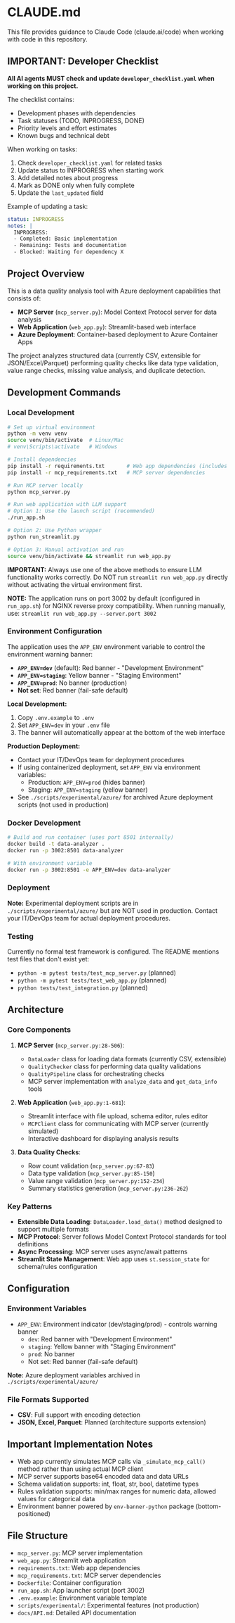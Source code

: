 # CLAUDE.md

This file provides guidance to Claude Code (claude.ai/code) when working with code in this repository.

## IMPORTANT: Developer Checklist

**All AI agents MUST check and update `developer_checklist.yaml` when working on this project.**

The checklist contains:
- Development phases with dependencies
- Task statuses (TODO, INPROGRESS, DONE)
- Priority levels and effort estimates
- Known bugs and technical debt

When working on tasks:
1. Check `developer_checklist.yaml` for related tasks
2. Update status to INPROGRESS when starting work
3. Add detailed notes about progress
4. Mark as DONE only when fully complete
5. Update the `last_updated` field

Example of updating a task:
```yaml
status: INPROGRESS
notes: |
  INPROGRESS:
  - Completed: Basic implementation
  - Remaining: Tests and documentation
  - Blocked: Waiting for dependency X
```

## Project Overview

This is a data quality analysis tool with Azure deployment capabilities that consists of:
- **MCP Server** (`mcp_server.py`): Model Context Protocol server for data analysis
- **Web Application** (`web_app.py`): Streamlit-based web interface
- **Azure Deployment**: Container-based deployment to Azure Container Apps

The project analyzes structured data (currently CSV, extensible for JSON/Excel/Parquet) performing quality checks like data type validation, value range checks, missing value analysis, and duplicate detection.

## Development Commands

### Local Development
```bash
# Set up virtual environment
python -m venv venv
source venv/bin/activate  # Linux/Mac
# venv\Scripts\activate   # Windows

# Install dependencies
pip install -r requirements.txt       # Web app dependencies (includes LLM support)
pip install -r mcp_requirements.txt   # MCP server dependencies

# Run MCP server locally
python mcp_server.py

# Run web application with LLM support
# Option 1: Use the launch script (recommended)
./run_app.sh

# Option 2: Use Python wrapper
python run_streamlit.py

# Option 3: Manual activation and run
source venv/bin/activate && streamlit run web_app.py
```

**IMPORTANT:** Always use one of the above methods to ensure LLM functionality works correctly. Do NOT run `streamlit run web_app.py` directly without activating the virtual environment first.

**NOTE:** The application runs on port 3002 by default (configured in `run_app.sh`) for NGINX reverse proxy compatibility. When running manually, use: `streamlit run web_app.py --server.port 3002`

### Environment Configuration

The application uses the `APP_ENV` environment variable to control the environment warning banner:

- **`APP_ENV=dev`** (default): Red banner - "Development Environment"
- **`APP_ENV=staging`**: Yellow banner - "Staging Environment"
- **`APP_ENV=prod`**: No banner (production)
- **Not set**: Red banner (fail-safe default)

**Local Development:**
1. Copy `.env.example` to `.env`
2. Set `APP_ENV=dev` in your `.env` file
3. The banner will automatically appear at the bottom of the web interface

**Production Deployment:**
- Contact your IT/DevOps team for deployment procedures
- If using containerized deployment, set `APP_ENV` via environment variables:
  - Production: `APP_ENV=prod` (hides banner)
  - Staging: `APP_ENV=staging` (yellow banner)
- See `./scripts/experimental/azure/` for archived Azure deployment scripts (not used in production)

### Docker Development
```bash
# Build and run container (uses port 8501 internally)
docker build -t data-analyzer .
docker run -p 3002:8501 data-analyzer

# With environment variable
docker run -p 3002:8501 -e APP_ENV=dev data-analyzer
```

### Deployment
**Note:** Experimental deployment scripts are in `./scripts/experimental/azure/` but are NOT used in production. Contact your IT/DevOps team for actual deployment procedures.

### Testing
Currently no formal test framework is configured. The README mentions test files that don't exist yet:
- `python -m pytest tests/test_mcp_server.py` (planned)
- `python -m pytest tests/test_web_app.py` (planned)
- `python tests/test_integration.py` (planned)

## Architecture

### Core Components

1. **MCP Server** (`mcp_server.py:28-506`): 
   - `DataLoader` class for loading data formats (currently CSV, extensible)
   - `QualityChecker` class for performing data quality validations
   - `QualityPipeline` class for orchestrating checks
   - MCP server implementation with `analyze_data` and `get_data_info` tools

2. **Web Application** (`web_app.py:1-681`):
   - Streamlit interface with file upload, schema editor, rules editor
   - `MCPClient` class for communicating with MCP server (currently simulated)
   - Interactive dashboard for displaying analysis results

3. **Data Quality Checks**:
   - Row count validation (`mcp_server.py:67-83`)
   - Data type validation (`mcp_server.py:85-150`)
   - Value range validation (`mcp_server.py:152-234`)
   - Summary statistics generation (`mcp_server.py:236-262`)

### Key Patterns

- **Extensible Data Loading**: `DataLoader.load_data()` method designed to support multiple formats
- **MCP Protocol**: Server follows Model Context Protocol standards for tool definitions
- **Async Processing**: MCP server uses async/await patterns
- **Streamlit State Management**: Web app uses `st.session_state` for schema/rules configuration

## Configuration

### Environment Variables
- `APP_ENV`: Environment indicator (dev/staging/prod) - controls warning banner
  - `dev`: Red banner with "Development Environment"
  - `staging`: Yellow banner with "Staging Environment"
  - `prod`: No banner
  - Not set: Red banner (fail-safe default)

**Note:** Azure deployment variables archived in `./scripts/experimental/azure/`

### File Formats Supported
- **CSV**: Full support with encoding detection
- **JSON, Excel, Parquet**: Planned (architecture supports extension)

## Important Implementation Notes

- Web app currently simulates MCP calls via `_simulate_mcp_call()` method rather than using actual MCP client
- MCP server supports base64 encoded data and data URLs
- Schema validation supports: int, float, str, bool, datetime types
- Rules validation supports: min/max ranges for numeric data, allowed values for categorical data
- Environment banner powered by `env-banner-python` package (bottom-positioned)

## File Structure
- `mcp_server.py`: MCP server implementation
- `web_app.py`: Streamlit web application
- `requirements.txt`: Web app dependencies
- `mcp_requirements.txt`: MCP server dependencies
- `Dockerfile`: Container configuration
- `run_app.sh`: App launcher script (port 3002)
- `.env.example`: Environment variable template
- `scripts/experimental/`: Experimental features (not production)
- `docs/API.md`: Detailed API documentation